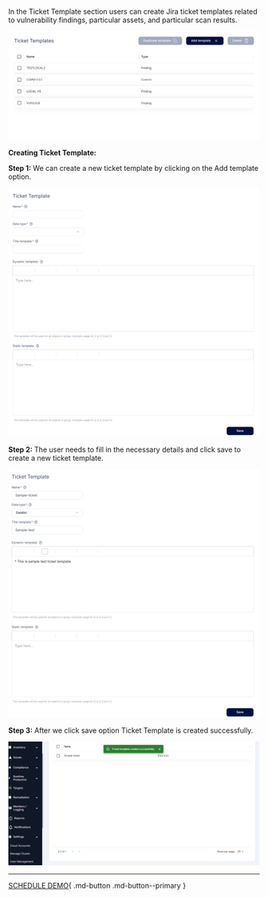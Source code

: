 In the Ticket Template section users can create Jira ticket templates related to vulnerability findings, particular assets, and particular scan results. 


![](images/ticket-1.png)

**Creating Ticket Template:**

**Step 1:** We can create a new ticket template by clicking on the Add template option. 

![](images/ticket-2.png)

**Step 2:** The user needs to fill in the necessary details and click save to create a new ticket template. 

![](images/ticket-3.png)

**Step 3:** After we click save option Ticket Template is created successfully. 

![](images/ticket-4.png)


- - - 
[SCHEDULE DEMO](https://www.accuknox.com/contact-us){ .md-button .md-button--primary }
